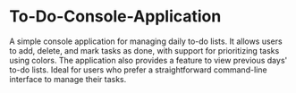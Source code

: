 # To-Do-Console-Application
A simple console application for managing daily to-do lists. It allows users to add, delete, and mark tasks as done, with support for prioritizing tasks using colors. The application also provides a feature to view previous days' to-do lists. Ideal for users who prefer a straightforward command-line interface to manage their tasks.
